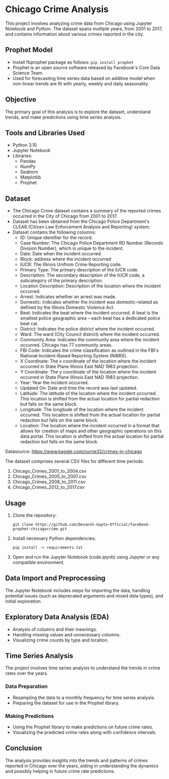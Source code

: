 # Chicago Crime Analysis
This project involves analyzing crime data from Chicago using Jupyter Notebook and Python. The dataset spans multiple years, from 2001 to 2017, and contains information about various crimes reported in the city.

## Prophet Model
- Install fbprophet package as follows: ```pip install prophet```
- Prophet is an open source software released by Facebook's Core Data Science Team.
- Used for forecasting time series data based on additive model when non-linear trends are fit with yearly, weekly and daily seasonality.

## Objective
The primary goal of this analysis is to explore the dataset, understand trends, and make predictions using time series analysis.

## Tools and Libraries Used
- Python 3.10
- Jupyter Notebook
- Libraries:
  - Pandas
  - NumPy
  - Seaborn
  - Matplotlib
  - Prophet

## Dataset
- The Chicago Crime dataset contains a summary of the reported crimes occurred in the City of Chicago from 2001 to 2017. 
- Dataset has been obtained from the Chicago Police Department's CLEAR (Citizen Law Enforcement Analysis and Reporting) system.
- Dataset contains the following columns: 
    - ID: Unique identifier for the record.
    - Case Number: The Chicago Police Department RD Number (Records Division Number), which is unique to the incident.
    - Date: Date when the incident occurred.
    - Block: address where the incident occurred
    - IUCR: The Illinois Unifrom Crime Reporting code.
    - Primary Type: The primary description of the IUCR code.
    - Description: The secondary description of the IUCR code, a subcategory of the primary description.
    - Location Description: Description of the location where the incident occurred.
    - Arrest: Indicates whether an arrest was made.
    - Domestic: Indicates whether the incident was domestic-related as defined by the Illinois Domestic Violence Act.
    - Beat: Indicates the beat where the incident occurred. A beat is the smallest police geographic area – each beat has a dedicated police beat car. 
    - District: Indicates the police district where the incident occurred. 
    - Ward: The ward (City Council district) where the incident occurred. 
    - Community Area: Indicates the community area where the incident occurred. Chicago has 77 community areas. 
    - FBI Code: Indicates the crime classification as outlined in the FBI's National Incident-Based Reporting System (NIBRS). 
    - X Coordinate: The x coordinate of the location where the incident occurred in State Plane Illinois East NAD 1983 projection. 
    - Y Coordinate: The y coordinate of the location where the incident occurred in State Plane Illinois East NAD 1983 projection. 
    - Year: Year the incident occurred.
    - Updated On: Date and time the record was last updated.
    - Latitude: The latitude of the location where the incident occurred. This location is shifted from the actual location for partial redaction but falls on the same block.
    - Longitude: The longitude of the location where the incident occurred. This location is shifted from the actual location for partial redaction but falls on the same block.
    - Location: The location where the incident occurred in a format that allows for creation of maps and other geographic operations on this data portal. This location is shifted from the actual location for partial redaction but falls on the same block.

Datasource: https://www.kaggle.com/currie32/crimes-in-chicago
  
The dataset comprises several CSV files for different time periods:

1. Chicago_Crimes_2001_to_2004.csv
2. Chicago_Crimes_2005_to_2007.csv
3. Chicago_Crimes_2008_to_2011.csv
4. Chicago_Crimes_2012_to_2017.csv



## Usage
1. Clone the repository:
   ```
   git clone https://github.com/Devansh-Gupta-Official/facebook-prophet-chicagocrime.git
   ```
2. Install necessary Python dependencies:
   ```
   pip install -r requirements.txt
   ```
3. Open and run the Jupyter Notebook (code.ipynb) using Jupyter or any compatible environment.

## Data Import and Preprocessing
The Jupyter Notebook includes steps for importing the data, handling potential issues (such as deprecated arguments and mixed data types), and initial exploration.

## Exploratory Data Analysis (EDA)
- Analysis of columns and their meanings.
- Handling missing values and unnecessary columns.
- Visualizing crime counts by type and location.

## Time Series Analysis
The project involves time series analysis to understand the trends in crime rates over the years.
### Data Preparation
- Resampling the data to a monthly frequency for time series analysis.
- Preparing the dataset for use in the Prophet library.

### Making Predictions
- Using the Prophet library to make predictions on future crime rates.
- Visualizing the predicted crime rates along with confidence intervals.


## Conclusion
The analysis provides insights into the trends and patterns of crimes reported in Chicago over the years, aiding in understanding the dynamics and possibly helping in future crime rate predictions.
